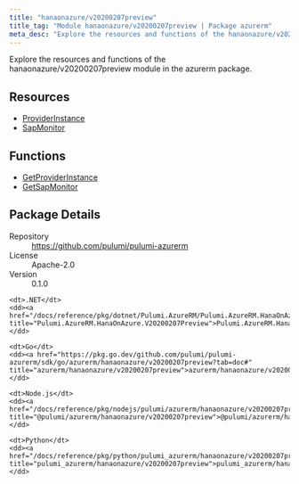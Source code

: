 ```yaml
---
title: "hanaonazure/v20200207preview"
title_tag: "Module hanaonazure/v20200207preview | Package azurerm"
meta_desc: "Explore the resources and functions of the hanaonazure/v20200207preview module in the azurerm package."
---
```


<!-- WARNING: this file was generated by Pulumi Docs Generator. -->
<!-- Do not edit by hand unless you're certain you know what you are doing! -->

Explore the resources and functions of the hanaonazure/v20200207preview module in the azurerm package.

<h2 id="resources">Resources</h2>
<ul class="api">
    <li><a href="providerinstance" title="ProviderInstance"><span class="symbol resource"></span>ProviderInstance</a></li>
    <li><a href="sapmonitor" title="SapMonitor"><span class="symbol resource"></span>SapMonitor</a></li>
</ul>

<h2 id="functions">Functions</h2>
<ul class="api">
    <li><a href="getproviderinstance" title="GetProviderInstance"><span class="symbol function"></span>GetProviderInstance</a></li>
    <li><a href="getsapmonitor" title="GetSapMonitor"><span class="symbol function"></span>GetSapMonitor</a></li>
</ul>

<h2 id="package-details">Package Details</h2>
<dl class="package-details">
	<dt>Repository</dt>
	<dd><a href="https://github.com/pulumi/pulumi-azurerm">https://github.com/pulumi/pulumi-azurerm</a></dd>
	<dt>License</dt>
	<dd>Apache-2.0</dd>
	<dt>Version</dt>
	<dd>0.1.0</dd>
</dl>



<dl class="tabular">

    <dt>.NET</dt>
    <dd><a href="/docs/reference/pkg/dotnet/Pulumi.AzureRM/Pulumi.AzureRM.HanaOnAzure.V20200207Preview.html" title="Pulumi.AzureRM.HanaOnAzure.V20200207Preview">Pulumi.AzureRM.HanaOnAzure.V20200207Preview</a></dd>

    <dt>Go</dt>
    <dd><a href="https://pkg.go.dev/github.com/pulumi/pulumi-azurerm/sdk/go/azurerm/hanaonazure/v20200207preview?tab=doc#" title="azurerm/hanaonazure/v20200207preview">azurerm/hanaonazure/v20200207preview</a></dd>

    <dt>Node.js</dt>
    <dd><a href="/docs/reference/pkg/nodejs/pulumi/azurerm/hanaonazure/v20200207preview/#" title="@pulumi/azurerm/hanaonazure/v20200207preview">@pulumi/azurerm/hanaonazure/v20200207preview</a></dd>

    <dt>Python</dt>
    <dd><a href="/docs/reference/pkg/python/pulumi_azurerm/hanaonazure/v20200207preview" title="pulumi_azurerm/hanaonazure/v20200207preview">pulumi_azurerm/hanaonazure/v20200207preview</a></dd>

</dl>

